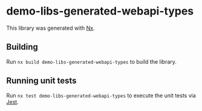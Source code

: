 # demo-libs-generated-webapi-types

This library was generated with [Nx](https://nx.dev).

## Building

Run `nx build demo-libs-generated-webapi-types` to build the library.

## Running unit tests

Run `nx test demo-libs-generated-webapi-types` to execute the unit tests via [Jest](https://jestjs.io).
